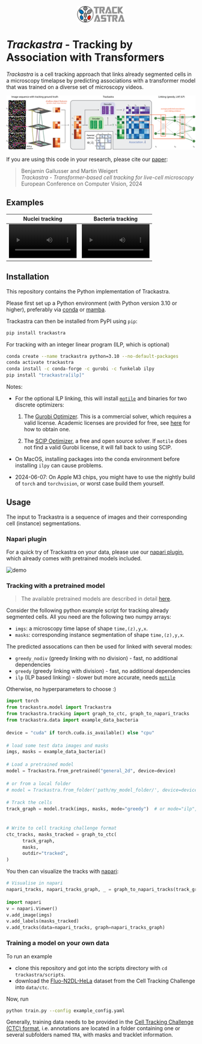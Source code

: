 <div align="center">
  <img src="artwork/trackastra_logo.png" alt="Optimus Prime" style="width:25%;"/>
</div>

# *Trackastra* - Tracking by Association with Transformers


*Trackastra* is a cell tracking approach that links already segmented cells in a microscopy timelapse by predicting associations with a transformer model that was trained on a diverse set of microscopy videos.

![Overview](overview.png)

If you are using this code in your research, please cite our [paper](https://arxiv.org/abs/2405.15700):
> Benjamin Gallusser and Martin Weigert<br>*Trackastra - Transformer-based cell tracking for live-cell microscopy*<br> European Conference on Computer Vision, 2024

## Examples
Nuclei tracking | Bacteria tracking
:-: | :-:
<video src='https://github.com/weigertlab/trackastra/assets/8866751/807a8545-2f65-4697-a175-89b90dfdc435' width=180></video>| <video src='https://github.com/weigertlab/trackastra/assets/8866751/e7426d34-4407-4acb-ad79-fae3bc7ee6f9' width=180/></video>

## Installation
This repository contains the Python implementation of Trackastra.

Please first set up a Python environment (with Python version 3.10 or higher), preferably via [conda](https://conda.io/projects/conda/en/latest/user-guide/install/index.html) or [mamba](https://mamba.readthedocs.io/en/latest/installation/mamba-installation.html#mamba-install).

Trackastra can then be installed from PyPI using `pip`:
```bash
pip install trackastra
```

For tracking with an integer linear program (ILP, which is optional)
```bash
conda create --name trackastra python=3.10 --no-default-packages
conda activate trackastra
conda install -c conda-forge -c gurobi -c funkelab ilpy
pip install "trackastra[ilp]"
```

Notes:
- For the optional ILP linking, this will install [`motile`](https://funkelab.github.io/motile/index.html) and binaries for two discrete optimizers:

  1. The [Gurobi Optimizer](https://www.gurobi.com/). This is a commercial solver, which requires a valid license. Academic licenses are provided for free, see [here](https://www.gurobi.com/academia/academic-program-and-licenses/) for how to obtain one.

  2. The [SCIP Optimizer](https://www.scipopt.org/), a free and open source solver. If `motile` does not find a valid Gurobi license, it will fall back to using SCIP.
- On MacOS, installing packages into the conda environment before installing `ilpy` can cause problems.
- 2024-06-07: On Apple M3 chips, you might have to use the nightly build of `torch` and `torchvision`, or worst case build them yourself.

## Usage

The input to Trackastra is a sequence of images and their corresponding cell (instance) segmentations.

### Napari plugin 

For a quick try of Trackastra on your data, please use our [napari plugin](https://github.com/weigertlab/napari-trackastra/), which already comes with pretrained models included.

![demo](https://github.com/weigertlab/napari-trackastra/assets/8866751/097eb82d-0fef-423e-9275-3fb528c20f7d)


### Tracking with a pretrained model

> The available pretrained models are described in detail [here](trackastra/model/pretrained.json).

Consider the following python example script for tracking already segmented cells. All you need are the following two numpy arrays:
- `imgs`: a microscopy time lapse of shape `time,(z),y,x`.
- `masks`: corresponding instance segmentation of shape `time,(z),y,x`.

The predicted assocations can then be used for linked with several modes:

- `greedy_nodiv`  (greedy linking with no division) - fast, no additional dependencies
- `greedy`        (greedy linking with division) - fast, no additional dependencies
- `ilp`          (ILP based linking) - slower but more accurate, needs [`motile`](https://github.com/funkelab/motile)

Otherwise, no hyperparameters to choose :)

```python
import torch
from trackastra.model import Trackastra
from trackastra.tracking import graph_to_ctc, graph_to_napari_tracks
from trackastra.data import example_data_bacteria

device = "cuda" if torch.cuda.is_available() else "cpu"

# load some test data images and masks
imgs, masks = example_data_bacteria()

# Load a pretrained model
model = Trackastra.from_pretrained("general_2d", device=device)

# or from a local folder
# model = Trackastra.from_folder('path/my_model_folder/', device=device)

# Track the cells
track_graph = model.track(imgs, masks, mode="greedy")  # or mode="ilp", or "greedy_nodiv"


# Write to cell tracking challenge format
ctc_tracks, masks_tracked = graph_to_ctc(
      track_graph,
      masks,
      outdir="tracked",
)
```

You then can visualize the tracks with [napari](https://github.com/napari/napari):

```python
# Visualise in napari
napari_tracks, napari_tracks_graph, _ = graph_to_napari_tracks(track_graph)

import napari
v = napari.Viewer()
v.add_image(imgs)
v.add_labels(masks_tracked)
v.add_tracks(data=napari_tracks, graph=napari_tracks_graph)
```

### Training a model on your own data

To run an example
- clone this repository and got into the scripts directory with `cd trackastra/scripts`.
- download the [Fluo-N2DL-HeLa](http://data.celltrackingchallenge.net/training-datasets/Fluo-N2DL-HeLa.zip) dataset from the Cell Tracking Challenge into `data/ctc`.

Now, run
```bash
python train.py --config example_config.yaml
```

Generally, training data needs to be provided in the [Cell Tracking Challenge (CTC) format](http://public.celltrackingchallenge.net/documents/Naming%20and%20file%20content%20conventions.pdf), i.e. annotations are located in a folder containing one or several subfolders named `TRA`, with masks and tracklet information.
